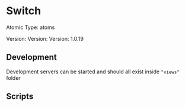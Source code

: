 # Switch

Atomic Type: atoms

Version: Version: Version: 1.0.19





## Development

Development servers can be started and should all exist inside `"views"` folder

## Scripts
